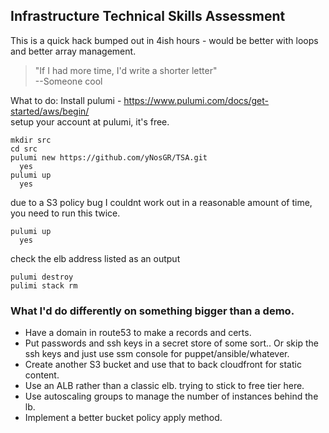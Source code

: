 ## Infrastructure Technical Skills Assessment 

This is a quick hack bumped out in 4ish hours - would be better with loops and better array management.   
>   "If I had more time, I'd write a shorter letter"   
>     --Someone cool

What to do:
  Install pulumi - https://www.pulumi.com/docs/get-started/aws/begin/   
  setup your account at pulumi, it's free.
  ```
  mkdir src
  cd src
  pulumi new https://github.com/yNosGR/TSA.git
    yes
  pulumi up
    yes
  ```
  due to a S3 policy bug I couldnt work out in a reasonable amount of time, you need to run this twice.
  ```
  pulumi up
    yes
  ```
  check the elb address listed as an output
  ```
  pulumi destroy
  pulimi stack rm
  ``` 
### What I'd do differently on something bigger than a demo.
- Have a domain in route53 to make a records and certs.   
- Put passwords and ssh keys in a secret store of some sort.. Or skip the ssh keys and just use ssm console for puppet/ansible/whatever.    
- Create another S3 bucket and use that to back cloudfront for static content.    
- Use an ALB rather than a classic elb. trying to stick to free tier here.   
- Use autoscaling groups to manage the number of instances behind the lb.
- Implement a better bucket policy apply method. 
  




